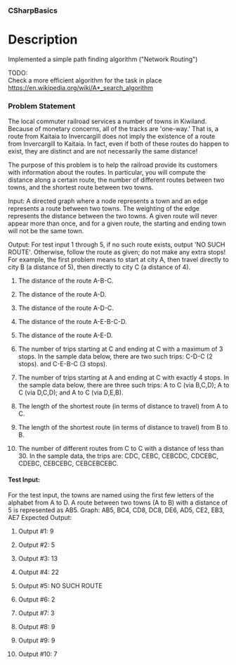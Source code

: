 ### CSharpBasics



# Description

Implemented a simple path finding algorithm ("Network Routing")


TODO:  
Check a more efficient algorithm for the task in place 
 https://en.wikipedia.org/wiki/A*_search_algorithm

### Problem Statement

The local commuter railroad services a number of towns in Kiwiland.  Because of monetary concerns, all of the tracks are 'one-way.'  That is, a route from Kaitaia to Invercargill does not imply the existence of a route from Invercargill to Kaitaia.  In fact, even if both of these routes do happen to exist, they are distinct and are not necessarily the same distance! 
 
The purpose of this problem is to help the railroad provide its customers with information about the routes.  In particular, you will compute the distance along a certain route, the number of different routes between two towns, and the shortest route between two towns. 
 
Input:  A directed graph where a node represents a town and an edge represents a route between two towns.  The weighting of the edge represents the distance between the two towns.  A given route will never appear more than once, and for a given route, the starting and ending town will not be the same town. 
 
Output: For test input 1 through 5, if no such route exists, output 'NO SUCH ROUTE'.  Otherwise, follow the route as given; do not make any extra stops!  For example, the first problem means to start at city A, then travel directly to city B (a distance of 5), then directly to city C (a distance of 4). 

1. The distance of the route A-B-C. 

2. The distance of the route A-D. 

3. The distance of the route A-D-C. 

4. The distance of the route A-E-B-C-D. 

5. The distance of the route A-E-D. 

6. The number of trips starting at C and ending at C with a maximum of 3 stops.  In the sample data below, there are two such trips: C-D-C (2 stops). and C-E-B-C (3 stops). 
7. The number of trips starting at A and ending at C with exactly 4 stops.  In the sample data below, there are three such trips: A to C (via B,C,D); A to C (via D,C,D); and A to C (via D,E,B). 
8. The length of the shortest route (in terms of distance to travel) from A to C. 
9. The length of the shortest route (in terms of distance to travel) from B to B. 
10. The number of different routes from C to C with a distance of less than 30.  In the sample data, the trips are: CDC, CEBC, CEBCDC, CDCEBC, CDEBC, CEBCEBC, CEBCEBCEBC. 
 
#### Test Input: 
For the test input, the towns are named using the first few letters of the alphabet from A to D.  A route between two towns (A to B) with a distance of 5 is represented as AB5. 
Graph: AB5, BC4, CD8, DC8, DE6, AD5, CE2, EB3, AE7 
Expected Output: 
1. Output #1: 9 

2. Output #2: 5 

3. Output #3: 13 

4. Output #4: 22 

5. Output #5: NO SUCH ROUTE 

6. Output #6: 2 

7. Output #7: 3 

8. Output #8: 9 

9. Output #9: 9 

10. Output #10: 7

